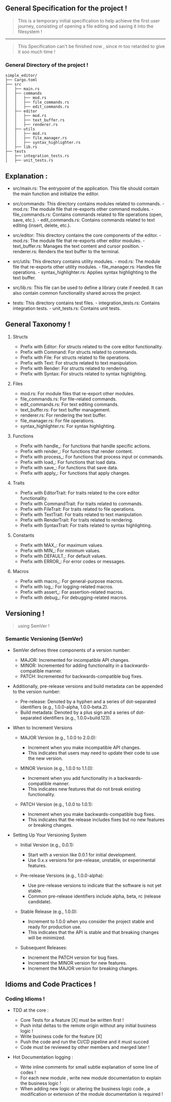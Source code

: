 ## General Specification for the project !   
> This is a temporary initial specification to help achieve the first user journey, consisting of opening a file editing and saving it into the filesystem !    
--- 
> This Specification can't be finished now , since m too retarded to give it soo much time !   

### General Directory of the project !   
``` 
simple_editor/
├── Cargo.toml
├── src
│   ├── main.rs
│   ├── commands
│   │   ├── mod.rs
│   │   ├── file_commands.rs
│   │   ├── edit_commands.rs
│   ├── editor
│   │   ├── mod.rs
│   │   ├── text_buffer.rs
│   │   ├── renderer.rs
│   ├── utils
│   │   ├── mod.rs
│   │   ├── file_manager.rs
│   │   ├── syntax_highlighter.rs
│   ├── lib.rs
├── tests
│   ├── integration_tests.rs
│   ├── unit_tests.rs
```

## Explanation :   

- src/main.rs: The entrypoint of the application. This file should contain the main function and initialize the editor.

- src/commands: This directory contains modules related to commands.
        - mod.rs: The module file that re-exports other command modules.
        - file_commands.rs: Contains commands related to file operations (open, save, etc.).
        - edit_commands.rs: Contains commands related to text editing (insert, delete, etc.).

- src/editor: This directory contains the core components of the editor.
        - mod.rs: The module file that re-exports other editor modules.
        - text_buffer.rs: Manages the text content and cursor position.
        - renderer.rs: Renders the text buffer to the terminal.

- src/utils: This directory contains utility modules.
        - mod.rs: The module file that re-exports other utility modules.
        - file_manager.rs: Handles file operations.
        - syntax_highlighter.rs: Applies syntax highlighting to the text buffer.

- src/lib.rs: This file can be used to define a library crate if needed. It can also contain common functionality shared across the project.

- tests: This directory contains test files.
        - integration_tests.rs: Contains integration tests.
        - unit_tests.rs: Contains unit tests.

## General Taxonomy ! 

1. Structs

    - Prefix with Editor: For structs related to the core editor functionality.
    - Prefix with Command: For structs related to commands.
    - Prefix with File: For structs related to file operations.
    - Prefix with Text: For structs related to text manipulation.
    - Prefix with Render: For structs related to rendering.
    - Prefix with Syntax: For structs related to syntax highlighting.

2. Files

    - mod.rs: For module files that re-export other modules.
    - file_commands.rs: For file-related commands.
    - edit_commands.rs: For text editing commands.
    - text_buffer.rs: For text buffer management.
    - renderer.rs: For rendering the text buffer.
    - file_manager.rs: For file operations.
    - syntax_highlighter.rs: For syntax highlighting.

3. Functions

    - Prefix with handle_: For functions that handle specific actions.
    - Prefix with render_: For functions that render content.
    - Prefix with process_: For functions that process input or commands.
    - Prefix with load_: For functions that load data.
    - Prefix with save_: For functions that save data.
    - Prefix with apply_: For functions that apply changes.

4. Traits

    - Prefix with EditorTrait: For traits related to the core editor functionality.
    - Prefix with CommandTrait: For traits related to commands.
    - Prefix with FileTrait: For traits related to file operations.
    - Prefix with TextTrait: For traits related to text manipulation.
    - Prefix with RenderTrait: For traits related to rendering.
    - Prefix with SyntaxTrait: For traits related to syntax highlighting.

5. Constants

    - Prefix with MAX_: For maximum values.
    - Prefix with MIN_: For minimum values.
    - Prefix with DEFAULT_: For default values.
    - Prefix with ERROR_: For error codes or messages.

6. Macros

    - Prefix with macro_: For general-purpose macros.
    - Prefix with log_: For logging-related macros.
    - Prefix with assert_: For assertion-related macros.
    - Prefix with debug_: For debugging-related macros.

## Versioning ! 
> using SemVer !   
### Semantic Versioning (SemVer)

- SemVer defines three components of a version number:

    - MAJOR: Incremented for incompatible API changes.
    - MINOR: Incremented for adding functionality in a backwards-compatible manner.
    - PATCH: Incremented for backwards-compatible bug fixes.

- Additionally, pre-release versions and build metadata can be appended to the version number:

    - Pre-release: Denoted by a hyphen and a series of dot-separated identifiers (e.g., 1.0.0-alpha, 1.0.0-beta.2).
    - Build metadata: Denoted by a plus sign and a series of dot-separated identifiers (e.g., 1.0.0+build.123).

- When to Increment Versions

    - MAJOR Version (e.g., 1.0.0 to 2.0.0):
        - Increment when you make incompatible API changes.
        - This indicates that users may need to update their code to use the new version.

    - MINOR Version (e.g., 1.0.0 to 1.1.0):
        - Increment when you add functionality in a backwards-compatible manner.
        - This indicates new features that do not break existing functionality.

    - PATCH Version (e.g., 1.0.0 to 1.0.1):
        - Increment when you make backwards-compatible bug fixes.
        - This indicates that the release includes fixes but no new features or breaking changes.

- Setting Up Your Versioning System

    - Initial Version (e.g., 0.0.1):
        - Start with a version like 0.0.1 for initial development.
        - Use 0.x.x versions for pre-release, unstable, or experimental features.

    - Pre-release Versions (e.g., 1.0.0-alpha):
        - Use pre-release versions to indicate that the software is not yet stable.
        - Common pre-release identifiers include alpha, beta, rc (release candidate).

    - Stable Release (e.g., 1.0.0):
        - Increment to 1.0.0 when you consider the project stable and ready for production use.
        - This indicates that the API is stable and that breaking changes will be minimized.

    - Subsequent Releases:
        - Increment the PATCH version for bug fixes.
        - Increment the MINOR version for new features.
        - Increment the MAJOR version for breaking changes.

## Idioms and Code Practices !  
### Coding Idioms ! 

- TDD at the core : 
  - Core Tests for a feature [X] must be written first ! 
  - Push inital deltas to the remote origin without any initial business logic ! 
  - Write business code for the feature [X] 
  - Push the code and run the CI/CD pipeline and it must succed 
  - Code must be reviewed by other members and merged later ! 

- Hot Documentation logging : 
  - Write inline comments for small subtle explanation of some line of codes !  
  - For each new module , write new module documentation to explain the business logic !   
  - When adding new logic or altering the business logic code , a modification or extension of the module documentation is required !